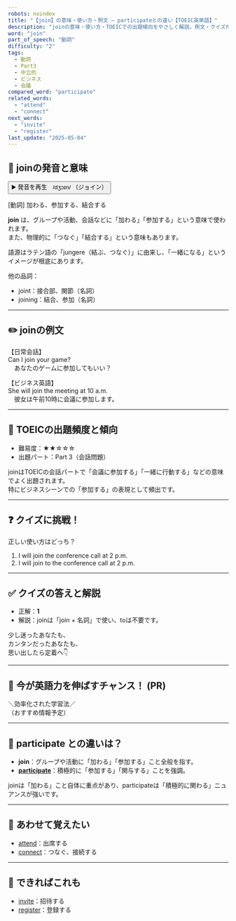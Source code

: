 ```yaml
---
robots: noindex
title: "【join】の意味・使い方・例文 ― participateとの違い【TOEIC英単語】"
description: "joinの意味・使い方・TOEICでの出題傾向をやさしく解説。例文・クイズ付きでparticipateとの違いもわかりやすく学べます。"
word: "join"
part_of_speech: "動詞"
difficulty: "2"
tags:
  - 動詞
  - Part3
  - 中立的
  - ビジネス
  - 会議
compared_word: "participate"
related_words:
  - "attend"
  - "connect"
next_words:
  - "invite"
  - "register"
last_update: "2025-05-04"
---
```


## 🔰 joinの発音と意味

<button class="play-audio" onclick="playTTS('join')">
  <span class="play-audio-main">
    ▶️ 発音を再生　/dʒɔɪn/
  </span>
  <span class="play-audio-sub">
    （ジョイン）
  </span>
</button>

[動詞] 加わる、参加する、結合する

**join** は、グループや活動、会話などに「加わる」「参加する」という意味で使われます。  
また、物理的に「つなぐ」「結合する」という意味もあります。

語源はラテン語の「jungere（結ぶ、つなぐ）」に由来し、「一緒になる」というイメージが根底にあります。

他の品詞：  
- joint：接合部、関節（名詞）
- joining：結合、参加（名詞）

---

## ✏️ joinの例文

【日常会話】  
Can I join your game?  
　あなたのゲームに参加してもいい？

【ビジネス英語】  
She will join the meeting at 10 a.m.  
　彼女は午前10時に会議に参加します。

---

## 🎯 TOEICの出題頻度と傾向

- 難易度：★★☆☆☆
- 出題パート：Part 3（会話問題）

joinはTOEICの会話パートで「会議に参加する」「一緒に行動する」などの意味でよく出題されます。  
特にビジネスシーンでの「参加する」の表現として頻出です。

---

## ❓ クイズに挑戦！

正しい使い方はどっち？

1. I will join the conference call at 2 p.m.  
2. I will join to the conference call at 2 p.m.

---

## ✅ クイズの答えと解説

- 正解：**1**
- 解説：joinは「join + 名詞」で使い、toは不要です。

少し迷ったあなたも、  
カンタンだったあなたも、  
思い出したら定着へ👇️

---

## 🚀 今が英語力を伸ばすチャンス！ (PR)

<div class="info-center">
＼効率化された学習法／<br>  
（おすすめ情報予定）
</div>

---

## 🤔  participate との違いは？

- **join**：グループや活動に「加わる」「参加する」こと全般を指す。  
- **[participate](/participate)**：積極的に「参加する」「関与する」ことを強調。

joinは「加わる」こと自体に重点があり、participateは「積極的に関わる」ニュアンスが強いです。

---

## 🧩 あわせて覚えたい

- [attend](/attend)：出席する
- [connect](/connect)：つなぐ、接続する

---

## 📖 できればこれも

- [invite](/invite)：招待する
- [register](/register)：登録する

<!-- cvid: aid12_bid40 -->
